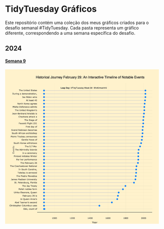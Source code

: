 # TidyTuesday Gráficos

Este repositório contém uma coleção dos meus gráficos criados para o desafio semanal #TidyTuesday. Cada pasta representa um gráfico diferente, correspondendo a uma semana específica do desafio.

## 2024

#### [Semana 9](semana_9/)
![Semana_9 - Gráfico](semana_9/tidytuesday_week_09.png)

<!-- Repita o formato acima para outras semanas e outros gráficos -->

